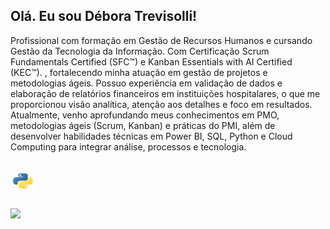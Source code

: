 ## Olá. Eu sou Débora Trevisolli! 

Profissional com formação em Gestão de Recursos Humanos e cursando Gestão da Tecnologia da Informação.
Com Certificação Scrum Fundamentals Certified (SFC™) e Kanban Essentials with AI Certified (KEC™). , fortalecendo minha atuação em gestão de projetos e metodologias ágeis.
Possuo experiência em validação de dados e elaboração de relatórios financeiros em instituições hospitalares, o que me proporcionou visão analítica, atenção aos detalhes e foco em resultados.
Atualmente, venho aprofundando meus conhecimentos em PMO, metodologias ágeis (Scrum, Kanban) e práticas do PMI, além de desenvolver habilidades técnicas em Power BI, SQL, Python e Cloud Computing para integrar análise, processos e tecnologia.


<div style="display: inline_block"><br>
           <img align="center" alt="Debora-Python" height="30" width="40" src="https://raw.githubusercontent.com/devicons/devicon/master/icons/python/python-original.svg">
           </div>
  
##

<div>
 
  <a href="https://www.linkedin.com/in/debora-trevisolli-roncardi" target="_blank"><img src="https://img.shields.io/badge/-LinkedIn-%230077B5?style=for-the-badge&logo=linkedin&logoColor=white" target="_blank"></a> 

  </div>



